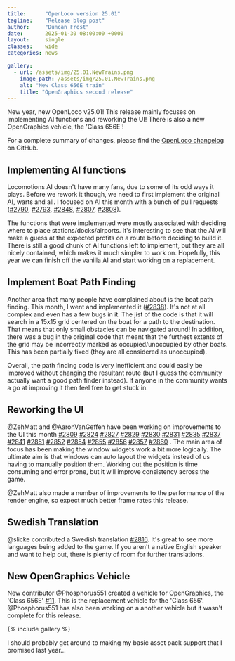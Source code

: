 ```yaml
---
title:      "OpenLoco version 25.01"
tagline:    "Release blog post"
author:     "Duncan Frost"
date:       2025-01-30 08:00:00 +0000
layout:     single
classes:    wide
categories: news

gallery:
  - url: /assets/img/25.01.NewTrains.png
    image_path: /assets/img/25.01.NewTrains.png
    alt: "New Class 656E train"
    title: "OpenGraphics second release"
---
```


New year, new OpenLoco v25.01! This release mainly focuses on implementing AI functions and
reworking the UI! There is also a new OpenGraphics vehicle, the 'Class 656E'!

For a complete summary of changes, please find the
[OpenLoco changelog](https://github.com/OpenLoco/OpenLoco/releases/tag/v25.01) on GitHub.

## Implementing AI functions

Locomotions AI doesn't have many fans, due to some of its odd ways it plays. Before we rework it
though, we need to first implement the original AI, warts and all. I focused on AI this month with
a bunch of pull requests ([#2790](https://github.com/OpenLoco/OpenLoco/pull/2790), 
[#2793](https://github.com/OpenLoco/OpenLoco/pull/2793), 
[#2848](https://github.com/OpenLoco/OpenLoco/pull/2848), 
[#2807](https://github.com/OpenLoco/OpenLoco/pull/2807), 
[#2808](https://github.com/OpenLoco/OpenLoco/pull/2808)).

The functions that were implemented were mostly associated with deciding where to place
stations/docks/airports. It's interesting to see that the AI will make a guess at the expected
profits on a route before deciding to build it. There is still a good chunk of AI functions left
to implement, but they are all nicely contained, which makes it much simpler to work on. Hopefully,
this year we can finish off the vanilla AI and start working on a replacement.

## Implement Boat Path Finding

Another area that many people have complained about is the boat path finding. This month, I
went and implemented it ([#2838](https://github.com/OpenLoco/OpenLoco/pull/2838)). It's not at all
complex and even has a few bugs in it. The jist of the code is that it will search in a 15x15 grid
centered on the boat for a path to the destination.
That means that only small obstacles can be navigated around! In addition, there was a bug in the
original code that meant that the furthest extents of the grid may be incorrectly marked as
occupied/unoccupied by other boats. This has been partially fixed (they are all considered as
unoccupied).

Overall, the path finding code is very inefficient and could easily be improved without
changing the resultant route (but I guess the community actually want a good path finder instead).
If anyone in the community wants a go at improving it then feel free to get stuck in.

## Reworking the UI

@ZehMatt and @AaronVanGeffen have been working on improvements to the UI this month 
[#2809](https://github.com/OpenLoco/OpenLoco/pull/2809)
[#2824](https://github.com/OpenLoco/OpenLoco/pull/2824)
[#2827](https://github.com/OpenLoco/OpenLoco/pull/2827)
[#2829](https://github.com/OpenLoco/OpenLoco/pull/2829)
[#2830](https://github.com/OpenLoco/OpenLoco/pull/2830)
[#2831](https://github.com/OpenLoco/OpenLoco/pull/2831)
[#2835](https://github.com/OpenLoco/OpenLoco/pull/2835)
[#2837](https://github.com/OpenLoco/OpenLoco/pull/2837)
[#2841](https://github.com/OpenLoco/OpenLoco/pull/2841)
[#2851](https://github.com/OpenLoco/OpenLoco/pull/2851)
[#2852](https://github.com/OpenLoco/OpenLoco/pull/2852)
[#2854](https://github.com/OpenLoco/OpenLoco/pull/2854)
[#2855](https://github.com/OpenLoco/OpenLoco/pull/2855)
[#2856](https://github.com/OpenLoco/OpenLoco/pull/2856)
[#2857](https://github.com/OpenLoco/OpenLoco/pull/2857)
[#2860](https://github.com/OpenLoco/OpenLoco/pull/2860)
. The main area of focus has been making the window widgets work a bit more logically. The ultimate
aim is that windows can auto layout the widgets instead of us having to manually position them.
Working out the position is time consuming and error prone, but it will improve consistency across
the game.

@ZehMatt also made a number of improvements to the performance of the render engine, so expect much
better frame rates this release.

## Swedish Translation

@slicke contributed a Swedish translation [#2816](https://github.com/OpenLoco/OpenLoco/pull/2816).
It's great to see more languages being added to the game. If you aren't a native English speaker and
want to help out, there is plenty of room for further translations.

## New OpenGraphics Vehicle

New contributor @Phosphorus551 created a vehicle for OpenGraphics, the 'Class 656E' 
[#11](https://github.com/OpenLoco/OpenGraphics/pull/11). This is the replacement vehicle for the
'Class 656'. @Phosphorus551 has also been working on a another vehicle but it wasn't complete
for this release.

{% include gallery %}

I should probably get around to making my basic asset pack support that I promised last year...
